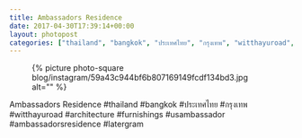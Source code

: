 ```yaml
---
title: Ambassadors Residence
date: 2017-04-30T17:39:14+00:00
layout: photopost
categories: ["thailand", "bangkok", "ประเทศไทย", "กรุงเทพ", "witthayuroad", "architecture", "furnishings", "usambassador", "ambassadorsresidence", "latergram", "photos", "instagram"]
---
```


<figure class="photo photo--square">
  {% picture photo-square blog/instagram/59a43c944bf6b807169149fcdf134bd3.jpg alt="" %}
</figure>

Ambassadors Residence
#thailand #bangkok #ประเทศไทย #กรุงเทพ #witthayuroad #architecture #furnishings #usambassador #ambassadorsresidence #latergram
